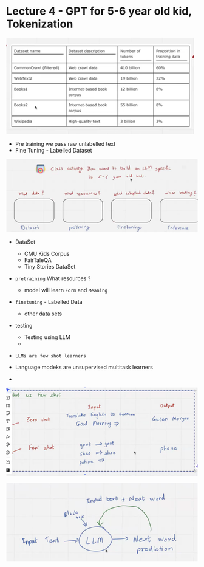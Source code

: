 # Lecture 4 - GPT for 5-6 year old kid, Tokenization

![alt text](pre_training.png)

- Pre training we pass raw unlabelled text
- Fine Tuning - Labelled Dataset

![alt text](BasicActivityneededtobuildLLM.png)

- DataSet
  - CMU Kids Corpus
  - FairTaleQA
  - Tiny Stories DataSet
- `pretraining` What resources ?
  - model will learn `Form` and `Meaning`
- `finetuning` - Labelled Data
  - other data sets
- testing

  - Testing using LLM
  -

- `LLMs are few shot learners`
- Language modeks are unsupervised multitask learners
-

![alt text](image.png)

![alt text](image-1.png)
